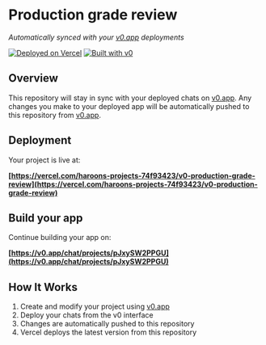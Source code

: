 # Production grade review

*Automatically synced with your [v0.app](https://v0.app) deployments*

[![Deployed on Vercel](https://img.shields.io/badge/Deployed%20on-Vercel-black?style=for-the-badge&logo=vercel)](https://vercel.com/haroons-projects-74f93423/v0-production-grade-review)
[![Built with v0](https://img.shields.io/badge/Built%20with-v0.app-black?style=for-the-badge)](https://v0.app/chat/projects/pJxySW2PPGU)

## Overview

This repository will stay in sync with your deployed chats on [v0.app](https://v0.app).
Any changes you make to your deployed app will be automatically pushed to this repository from [v0.app](https://v0.app).

## Deployment

Your project is live at:

**[https://vercel.com/haroons-projects-74f93423/v0-production-grade-review](https://vercel.com/haroons-projects-74f93423/v0-production-grade-review)**

## Build your app

Continue building your app on:

**[https://v0.app/chat/projects/pJxySW2PPGU](https://v0.app/chat/projects/pJxySW2PPGU)**

## How It Works

1. Create and modify your project using [v0.app](https://v0.app)
2. Deploy your chats from the v0 interface
3. Changes are automatically pushed to this repository
4. Vercel deploys the latest version from this repository